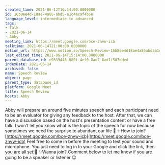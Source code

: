 ```yaml
---
created_time: 2021-06-12T16:14:00.0000000
id: 16b8ee4d-18ae-4a86-abd5-a1c4ac9f4b6e
language_level: intermediate to advanced
tags:
- Talk
- 2021-06-14
- Abby
meeting_link: https://meet.google.com/bce-znvw-icb
talktime: 2021-06-14T21:00:00.0000000
notion_url: https://www.notion.so/Speech-Review-16b8ee4d18ae4a86abd5a1c4ac9f4b6e
last_edited_time: 2021-06-14T15:14:00.0000000
parent_database_id: e9339446-880f-4ef0-8ad7-8ad1f507dded
indexDate: 2021-06-14
archived: false
name: Speech Review
object: page
parent_type: database_id
platform: Google Meet
title: Speech Review
hosts: Abby
---
```


Abby will prepare an around five minutes speech and each participant need to be an evaluator for giving any feedback to the host. After that, we can have a discussion based on the host's presentation content or have a free talk. I won't let you know what is the topic of the speech for now because sometimes we need the surprise to abundant our life 🥰
✨How to join?
 [https://meet.google.com/bce-znvw-icb](https://meet.google.com/bce-znvw-icb) 
Feel free to come in before the meeting to test your sound and microphone. You just need to log in to your Google and click the link, then you are all set!🥳 
✨Wanna join?
Comment below to let me know if you are going to be a speaker or listener 😉

